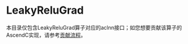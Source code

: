 # LeakyReluGrad

本目录仅包含LeakyReluGrad算子对应的aclnn接口；如您想要贡献该算子的AscendC实现，请参考[贡献流程](../../CONTRIBUTING.md)。